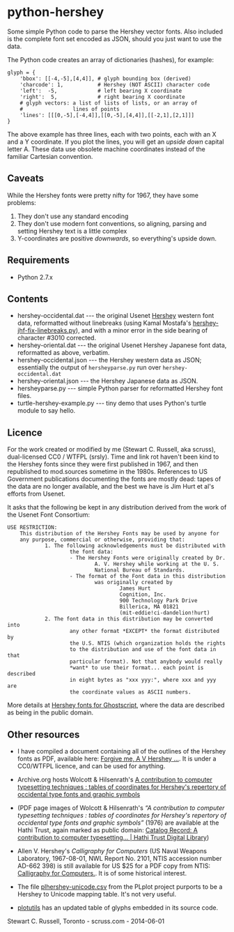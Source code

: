 python-hershey
==============

Some simple Python code to parse the Hershey vector fonts. Also
included is the complete font set encoded as JSON, should you just
want to use the data.

The Python code creates an array of dictionaries (hashes), for example:

    glyph = {
        'bbox': [[-4,-5],[4,4]], # glyph bounding box (derived)
		'charcode': 1,           # Hershey (NOT ASCII) character code
		'left':  -5,             # left bearing X coordinate
		'right':  5,             # right bearing X coordinate
		# glyph vectors: a list of lists of lists, or an array of
        #                lines of points
		'lines': [[[0,-5],[-4,4]],[[0,-5],[4,4]],[[-2,1],[2,1]]]
    }

The above example has three lines, each with two points, each with an
X and a Y coordinate. If you plot the lines, you will get an *upside
down* capital letter A. These data use obsolete machine coordinates
instead of the familiar Cartesian convention.

## Caveats ##

While the Hershey fonts were pretty nifty for 1967, they have some
problems:

1. They don't use any standard encoding
2. They don't use modern font conventions, so aligning, parsing and
   setting Hershey text is a little complex
3. Y-coordinates are positive *downwards*, so everything's upside down.

## Requirements ##

* Python 2.7.x

## Contents ##

* hershey-occidental.dat --- the original Usenet
  [Hershey](http://cd.textfiles.com/sourcecode/usenet/compsrcs/unix/volume04/hershey/)
  western font data, reformatted without linebreaks (using Kamal
  Mostafa's
  [hershey-jhf-fix-linebreaks.py](https://github.com/kamalmostafa/hershey-fonts/blob/master/tools/hershey-jhf-fix-linebreaks.py
  "hershey-jhf-fix-linebreaks.py")), and with a minor error in the
  side bearing of character #3010 corrected.
* hershey-oriental.dat --- the original Usenet Hershey Japanese font
  data, reformatted as above, verbatim.
* hershey-occidental.json --- the Hershey western data as JSON;
  essentially the output of `hersheyparse.py` run over `hershey-occidental.dat`
* hershey-oriental.json --- the Hershey Japanese data as JSON.
* hersheyparse.py --- simple Python parser for reformatted Hershey
  font files.
* turtle-hershey-example.py --- tiny demo that uses Python's turtle
  module to say hello.

## Licence ##

For the work created or modified by me (Stewart C. Russell, aka
scruss), dual-licensed CC0 / WTFPL (srsly). Time and link rot haven't
been kind to the Hershey fonts since they were first published in
1967, and then republished to mod.sources sometime in the
1980s. References to US Government publications documenting the fonts
are mostly dead: tapes of the data are no longer available, and the
best we have is Jim Hurt et al's efforts from Usenet.

It asks that the following be kept in any distribution derived from
the work of the Usenet Font Consortium:

    USE RESTRICTION:
        This distribution of the Hershey Fonts may be used by anyone for
        any purpose, commercial or otherwise, providing that:
                1. The following acknowledgements must be distributed with
                        the font data:
                        - The Hershey Fonts were originally created by Dr.
                                A. V. Hershey while working at the U. S.
                                National Bureau of Standards.
                        - The format of the Font data in this distribution
                                was originally created by
                                        James Hurt
                                        Cognition, Inc.
                                        900 Technology Park Drive
                                        Billerica, MA 01821
                                        (mit-eddie!ci-dandelion!hurt)
                2. The font data in this distribution may be converted into
                        any other format *EXCEPT* the format distributed by
                        the U.S. NTIS (which organization holds the rights
                        to the distribution and use of the font data in that
                        particular format). Not that anybody would really
                        *want* to use their format... each point is described
                        in eight bytes as "xxx yyy:", where xxx and yyy are
                        the coordinate values as ASCII numbers.

More details at
[Hershey fonts for Ghostscript](http://www.ghostscript.com/doc/current/Hershey.htm
"Hershey fonts for Ghostscript"), where the data are described as being
in the public domain. 

## Other resources ##

* I have compiled a document containing all of the outlines of the
  Hershey fonts as PDF, available here:
  [Forgive me, A V Hershey ...](http://scruss.com/blog/2014/05/02/forgive-me-a-v-hershey/
  "Forgive me, A V Hershey ..."). It is under a CC0/WTFPL licence, and
  can be used for anything.
  
* Archive.org hosts Wolcott & Hilsenrath's [A contribution to computer typesetting techniques : tables of coordinates for Hershey's repertory of occidental type fonts and graphic symbols](https://archive.org/details/contributiontoco424wolc)

* (PDF page images of Wolcott & Hilsenrath's *“A contribution to
  computer typesetting techniques : tables of coordinates for
  Hershey's repertory of occidental type fonts and graphic symbols”* (1976)
  are available at the Hathi Trust, again marked as public domain:
  [Catalog Record: A contribution to computer typesetting... | Hathi Trust Digital Library](http://catalog.hathitrust.org/Record/006865721
  "Catalog Record: A contribution to computer typesetting... | Hathi
  Trust Digital Library"))

* Allen V. Hershey's *Calligraphy for Computers* (US Naval Weapons
  Laboratory, 1967-08-01, NWL Report No. 2101, NTIS accession number
  AD-662 398) is still available for US $25 for a PDF copy from NTIS:
  [Calligraphy for Computers.](http://www.ntis.gov/search/product.aspx?ABBR=AD662398
  "Calligraphy for Computers."). It is of some historical interest.

* The file [plhershey-unicode.csv](http://sourceforge.net/p/plplot/code/HEAD/tree/trunk/fonts/plhershey-unicode.csv
  "plhershey-unicode.csv") from the PLplot project purports to be a
  Hershey to Unicode mapping table. It's not very useful.

* [plotutils](http://www.gnu.org/software/plotutils/ "plotutils") has an updated table of glyphs embedded in its source code.

Stewart C. Russell, Toronto - scruss.com - 2014-06-01

